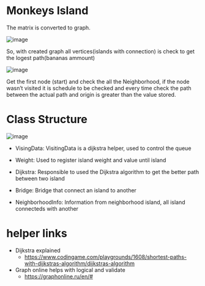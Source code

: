 # Monkeys Island

The matrix is converted to graph.
<br/>

![image](https://user-images.githubusercontent.com/7583617/119549424-92635380-bd6d-11eb-947d-80449fc23328.png)

So, with created graph all vertices(islands with connection) is check to get the logest path(bananas ammount)

![image](https://user-images.githubusercontent.com/7583617/119549019-31d41680-bd6d-11eb-9252-2d2994c7bc82.png)

Get the first node (start) and check the all the Neighborhood, if the node wasn’t visited it is schedule to be checked and every time check the path between the actual path and origin is greater than the value stored.

# Class Structure

![image](https://user-images.githubusercontent.com/7583617/119549071-3f899c00-bd6d-11eb-98ab-941a5be2505b.png)

- VisingData: VisitingData is a dijkstra helper, used to control the queue

- Weight: Used to register island weight and value until island

- Dijkstra: Responsible to used the Dijkstra algorithm to get the better path between two island

- Bridge: Bridge that connect an island to another

- NeighborhoodInfo: Information from neighborhood island, all island connecteds with another


# helper links <br/>
- Dijkstra explained 
  - https://www.codingame.com/playgrounds/1608/shortest-paths-with-dijkstras-algorithm/dijkstras-algorithm
- Graph online helps with logical and validate
  - https://graphonline.ru/en/#
